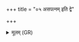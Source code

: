 +++
title = "०५ असपत्नम् इति द्वे"

+++
<details><summary>मूलम् (GR)</summary>

असपत्नम् इति द्वे ॥ +++(PS 10.8.4-5 are repeated)+++
</details>